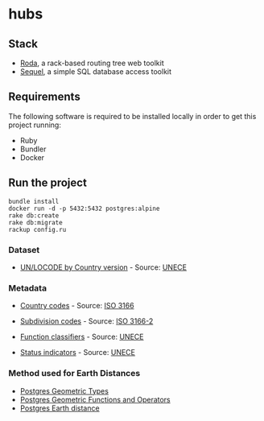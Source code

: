 # hubs

## Stack

* [Roda](http://roda.jeremyevans.net/), a rack-based routing tree web toolkit
* [Sequel](http://sequel.jeremyevans.net/), a simple SQL database access toolkit

## Requirements

The following software is required to be installed locally in order to get this project running:

* Ruby
* Bundler
* Docker

## Run the project

```
bundle install
docker run -d -p 5432:5432 postgres:alpine
rake db:create
rake db:migrate
rackup config.ru
```

### Dataset

- [UN/LOCODE by Country version](https://www.unece.org/fileadmin/DAM/cefact/locode/loc182csv.zip) - Source: [UNECE](http://www.unece.org/cefact/locode/welcome.html)

### Metadata

- [Country codes](http://www.unece.org/cefact/locode/service/location.html) - Source: [ISO 3166](https://www.iso.org/iso-3166-country-codes.html)
- [Subdivision codes](http://www.unece.org/cefact/locode/service/location.html) - Source: [ISO 3166-2](https://www.iso.org/iso-3166-country-codes.html)

- [Function classifiers](http://www.unece.org/fileadmin/DAM/cefact/locode/UNLOCODE_Manual.pdf) - Source: [UNECE](http://www.unece.org/cefact/locode/welcome.html)
- [Status indicators](http://www.unece.org/fileadmin/DAM/cefact/locode/UNLOCODE_Manual.pdf) - Source: [UNECE](http://www.unece.org/cefact/locode/welcome.html)

###  Method used for Earth Distances
- [Postgres Geometric Types](https://www.postgresql.org/docs/current/datatype-geometric.html)
- [Postgres Geometric Functions and Operators](https://www.postgresql.org/docs/current/functions-geometry.html)
- [Postgres Earth distance](https://www.postgresql.org/docs/current/earthdistance.html)
